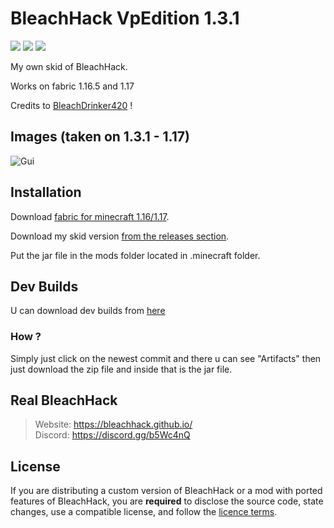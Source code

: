 
# BleachHack VpEdition 1.3.1
![](https://img.shields.io/tokei/lines/github/HerraVp/bleachhack-VpEdition?style=flat-square)
![](https://img.shields.io/github/last-commit/HerraVp/bleachhack-VpEdition?style=flat-square)
![](https://img.shields.io/badge/daily%20commit-maybeKEKW-red?style=flat-square)

My own skid of BleachHack.


Works on fabric 1.16.5 and 1.17

Credits to [BleachDrinker420](https://github.com/bleachdrinker420) ! 


## Images (taken on 1.3.1 - 1.17)
![Gui](https://cdn.discordapp.com/attachments/817859390882709515/857637562055131166/java_19YZGCnIud.png)


## Installation
Download [fabric for minecraft 1.16/1.17](https://fabricmc.net/use/).

Download my skid version [from the releases section](https://github.com/HerraVp/BleachHack-VpEdition/releases).

Put the jar file in the mods folder located in .minecraft folder.

## Dev Builds

U can download dev builds from [here](https://github.com/HerraVp/BleachHack-VpEdition/actions)

### How ? 
Simply just click on the newest commit and there u can see "Artifacts" then just download the zip file and inside that is the jar file.

## Real BleachHack
> Website: https://bleachhack.github.io/  
> Discord: https://discord.gg/b5Wc4nQ


## License

If you are distributing a custom version of BleachHack or a mod with ported features of BleachHack, you are **required** to disclose the source code, state changes, use a compatible license, and follow the [licence terms](https://github.com/BleachDrinker420/bleachhack-1.14/blob/master/LICENSE).
